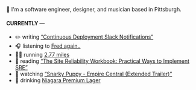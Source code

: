 👋 I'm a software engineer, designer, and musician based in Pittsburgh.

#### CURRENTLY —

* ✏️ writing [“Continuous Deployment Slack Notifications”](https://www.amoscato.com/journal/slack-deploy-notifications/)
* 🎧 listening to [Fred again..](https://www.last.fm/music/Fred+again../_/Lydia+(Please+Make+It+Better))
* 🏃‍♂️ running [2.77 miles](https://www.strava.com/activities/7837571072)
* 📘 reading [“The Site Reliability Workbook: Practical Ways to Implement SRE”](https://www.goodreads.com/book/show/39687146-the-site-reliability-workbook)
* 🍿 watching [“Snarky Puppy - Empire Central (Extended Trailer)”](https://youtu.be/5mNSmxtWkQM)
* 🍺 drinking [Niagara Premium Lager](https://untappd.com/user/namoscato/checkin/1190322617)
